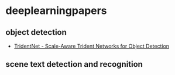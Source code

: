 # deeplearningpapers


## object detection

- [TridentNet - Scale-Aware Trident Networks for Object Detection](https://arxiv.org/pdf/1901.01892.pdf)


## scene text detection and recognition


 